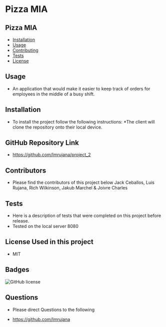 # Pizza MIA

## Pizza MIA

* [Installation](#installation)
* [Usage](#usage)
* [Contributing](#contributors)
* [Tests](#tests)
* [License](#badges)

## Usage
- An application that would make it easier to keep track of orders for employees in the middle of a busy shift.

## Installation
- To install the project follow the following instructions:
*The client will clone the repository onto their local device.

## GitHub Repository Link

- https://github.com/lmrujana/project_2

## Contributors
- Please find the contributors of this project below
Jack Ceballos, Luis Rujana, Rich Wilkinson, Jakub Marchel & Joivre Charles

## Tests
- Here is a description of tests that were completed on this project before release.
- Tested on the local server 8080

## License Used in this project
- MIT


## Badges
![GitHub license](https://img.shields.io/badge/license-MIT-blue.svg)

## Questions
* Please direct Questions to the following
- https://github.com/lmrujana

